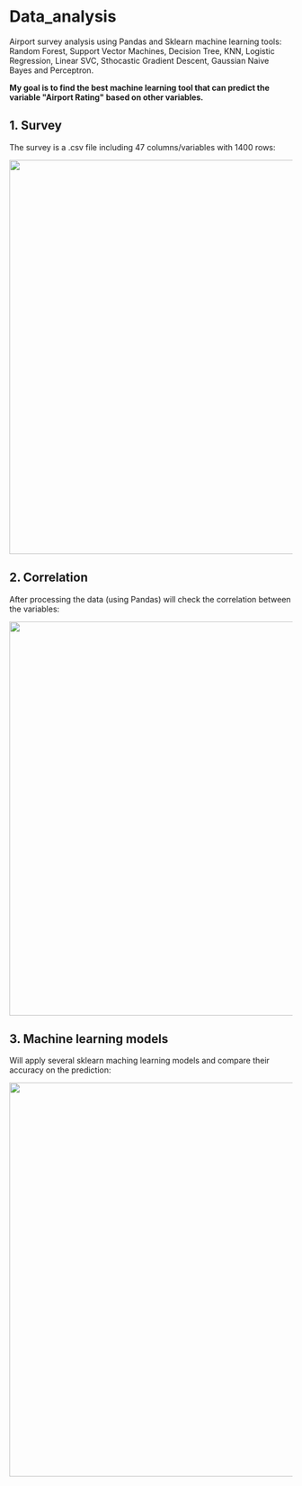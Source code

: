# Data_analysis
<p>Airport survey analysis using Pandas and Sklearn machine learning tools: Random Forest, Support Vector Machines, Decision Tree, KNN, Logistic Regression, Linear SVC, Sthocastic Gradient Descent, Gaussian Naive Bayes and Perceptron.</p>

<p><b>My goal is to find the best machine learning tool that can predict the variable "Airport Rating" based on other variables.</b></p>

## 1. Survey
The survey is a .csv file including 47 columns/variables with 1400 rows:
<p align="center"><img src="https://user-images.githubusercontent.com/24521991/32989191-b9b638ea-cd4c-11e7-836f-cbf78b9f5032.PNG" width="700"></p>

## 2. Correlation
After processing the data (using Pandas) will check the correlation between the variables:
<p align="center"><img src="https://user-images.githubusercontent.com/24521991/32989349-5cce2004-cd4f-11e7-98e0-f8b8c18d22ff.png" width="700"></p>

## 3. Machine learning models
Will apply several sklearn maching learning models and compare their accuracy on the prediction:
<p align="center"><img src="https://user-images.githubusercontent.com/24521991/32989413-4100b368-cd50-11e7-8cb6-1420277920d8.png" width="700"></p>

